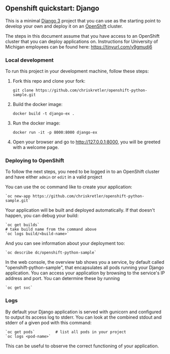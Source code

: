 ## Openshift quickstart: Django

This is a minimal [Django 3](http://www.djangoproject.com) project that you can use as the starting point to develop your own and deploy it on an [OpenShift](https://github.com/openshift/origin) cluster.

The steps in this document assume that you have access to an OpenShift cluster that you can deploy applications on.  Instructions for University of Michigan employees can be found here: https://tinyurl.com/y9gmudj6


### Local development

To run this project in your development machine, follow these steps:

1. Fork this repo and clone your fork:

    `git clone https://github.com/chriskretler/openshift-python-sample.git`

2. Build the docker image:

    `docker build -t django-ex .`

3. Run the docker image:

    `docker run -it -p 8000:8000 django-ex`

4. Open your browser and go to http://127.0.0.1:8000, you will be greeted with a welcome page.


### Deploying to OpenShift

To follow the next steps, you need to be logged in to an OpenShift cluster and have either `admin` or `edit` in a valid project

You can use the oc command like to create your application:

    `oc new-app https://github.com/chriskretler/openshift-python-sample.git`

Your application will be built and deployed automatically. If that doesn't happen, you can debug your build:

    `oc get builds`
    # take build name from the command above
    `oc logs build/<build-name>`

And you can see information about your deployment too:

    `oc describe dc/openshift-python-sample`

In the web console, the overview tab shows you a service, by default called "openshift-python-sample", that encapsulates all pods running your Django application. You can access your application by browsing to the service's IP address and port.  You can determine these by running

    `oc get svc`


### Logs

By default your Django application is served with gunicorn and configured to output its access log to stderr.
You can look at the combined stdout and stderr of a given pod with this command:

    `oc get pods`         # list all pods in your project
    `oc logs <pod-name>`

This can be useful to observe the correct functioning of your application.
